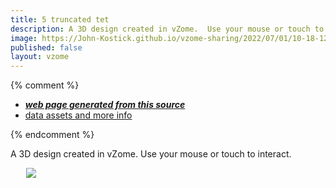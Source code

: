 ```yaml
---
title: 5 truncated tet
description: A 3D design created in vZome.  Use your mouse or touch to interact.
image: https://John-Kostick.github.io/vzome-sharing/2022/07/01/10-18-12-5-truncated-tet/5-truncated-tet.png
published: false
layout: vzome
---
```


{% comment %}
 - [***web page generated from this source***](<https://John-Kostick.github.io/vzome-sharing/2022/07/01/5-truncated-tet-10-18-12.html>)
 - [data assets and more info](<https://github.com/John-Kostick/vzome-sharing/tree/main/2022/07/01/10-18-12-5-truncated-tet/>)
 
{% endcomment %}

A 3D design created in vZome.  Use your mouse or touch to interact.

<vzome-viewer style="width: 87%; height: 60vh; margin: 5%"  show-scenes="true"
       src="https://John-Kostick.github.io/vzome-sharing/2022/07/01/10-18-12-5-truncated-tet/5-truncated-tet.vZome" >
  <img src="https://John-Kostick.github.io/vzome-sharing/2022/07/01/10-18-12-5-truncated-tet/5-truncated-tet.png" />
</vzome-viewer>
